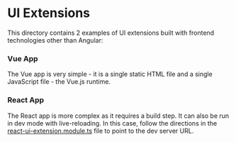 # UI Extensions

This directory contains 2 examples of UI extensions built with frontend technologies other than Angular:

### Vue App

The Vue app is very simple - it is a single static HTML file and a single JavaScript file - the Vue.js runtime.

### React App

The React app is more complex as it requires a build step. It can also be run in dev mode with live-reloading. In this case, follow the directions in the [react-ui-extension.module.ts](./modules/react-ui-extension.module.ts) file to point to the dev server URL.
